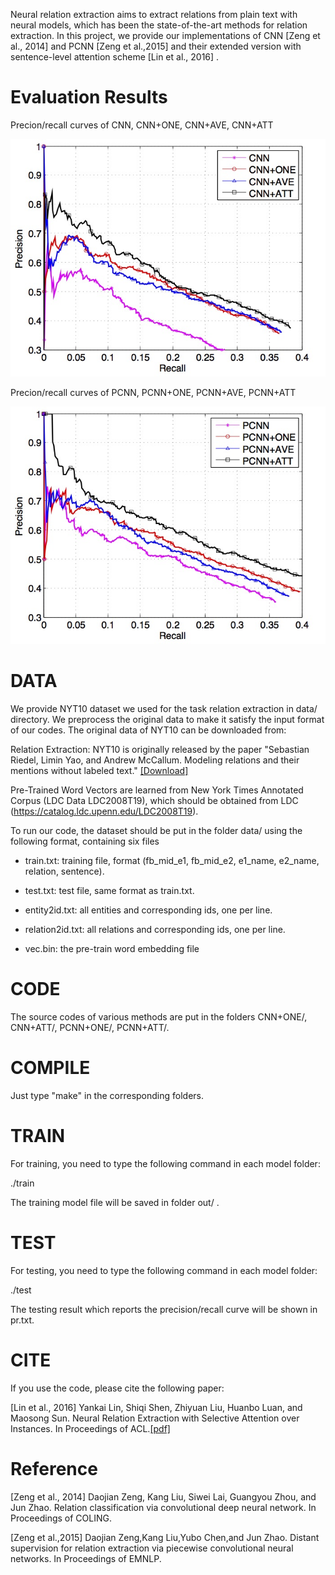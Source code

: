 Neural relation extraction aims to extract relations from plain text with neural models, which has been the state-of-the-art methods for relation extraction. In this project, we provide our implementations of CNN [Zeng et al., 2014] and PCNN [Zeng et al.,2015] and their extended version with sentence-level attention scheme [Lin et al., 2016] .

Evaluation Results
==========
Precion/recall curves of CNN, CNN+ONE, CNN+AVE, CNN+ATT

 ![image](https://github.com/mrlyk423/figure/raw/master/tot.jpg)

Precion/recall curves of PCNN, PCNN+ONE, PCNN+AVE, PCNN+ATT
 
  ![image](https://github.com/mrlyk423/figure/raw/master/PCNN.jpg)
 


DATA
==========

We provide NYT10  dataset we used for the task relation extraction in data/ directory. We preprocess the original data to make it satisfy the input format of our codes. The original data of NYT10 can be downloaded from:

Relation Extraction:  NYT10 is originally released by the paper "Sebastian Riedel, Limin Yao, and Andrew McCallum. Modeling relations and their mentions without labeled text." [[Download]]( http://iesl.cs.umass.edu/riedel/ecml/)

Pre-Trained Word Vectors are learned from New York Times Annotated Corpus (LDC Data LDC2008T19), which should be obtained from LDC (https://catalog.ldc.upenn.edu/LDC2008T19).

To run our code, the dataset should be put in the folder data/ using the following format, containing six files

+ train.txt: training file, format (fb_mid_e1, fb_mid_e2, e1_name, e2_name, relation, sentence).

+ test.txt: test file, same format as train.txt.

+ entity2id.txt: all entities and corresponding ids, one per line.

+ relation2id.txt: all relations and corresponding ids, one per line.

+ vec.bin: the pre-train word embedding file

CODE
==========

The source codes of various methods are put in the folders CNN+ONE/, CNN+ATT/, PCNN+ONE/, PCNN+ATT/.

COMPILE 
==========

Just type "make" in the corresponding folders.

TRAIN
==========

For training, you need to type the following command in each model folder:

./train

The training model file will be saved in folder out/ .

TEST
==========

For testing, you need to type the following command in each model folder:

./test

The testing result which reports the precision/recall curve  will be shown in pr.txt.

CITE
==========

If you use the code, please cite the following paper:

[Lin et al., 2016] Yankai Lin, Shiqi Shen, Zhiyuan Liu, Huanbo Luan, and Maosong Sun. Neural Relation Extraction with Selective Attention over Instances. In Proceedings of ACL.[[pdf]](http://thunlp.org/~lyk/publications/acl2016_nre.pdf)

Reference
==========
[Zeng et al., 2014] Daojian Zeng, Kang Liu, Siwei Lai, Guangyou Zhou, and Jun Zhao. Relation classification via convolutional deep neural network. In Proceedings of COLING.

[Zeng et al.,2015] Daojian Zeng,Kang Liu,Yubo Chen,and Jun Zhao. Distant supervision for relation extraction via piecewise convolutional neural networks. In Proceedings of EMNLP.
